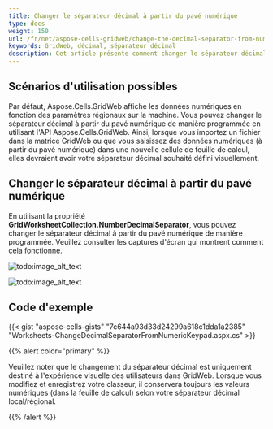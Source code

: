 ```yaml
---
title: Changer le séparateur décimal à partir du pavé numérique
type: docs
weight: 150
url: /fr/net/aspose-cells-gridweb/change-the-decimal-separator-from-numeric-keypad/
keywords: GridWeb, décimal, séparateur décimal
description: Cet article présente comment changer le séparateur décimal dans GridWeb.
---
```


## **Scénarios d'utilisation possibles**
Par défaut, Aspose.Cells.GridWeb affiche les données numériques en fonction des paramètres régionaux sur la machine. Vous pouvez changer le séparateur décimal à partir du pavé numérique de manière programmée en utilisant l'API Aspose.Cells.GridWeb. Ainsi, lorsque vous importez un fichier dans la matrice GridWeb ou que vous saisissez des données numériques (à partir du pavé numérique) dans une nouvelle cellule de feuille de calcul, elles devraient avoir votre séparateur décimal souhaité défini visuellement. 
## **Changer le séparateur décimal à partir du pavé numérique**
En utilisant la propriété **GridWorksheetCollection.NumberDecimalSeparator**, vous pouvez changer le séparateur décimal à partir du pavé numérique de manière programmée. Veuillez consulter les captures d'écran qui montrent comment cela fonctionne.

![todo:image_alt_text](change-the-decimal-separator-from-numeric-keypad_1.png)

![todo:image_alt_text](change-the-decimal-separator-from-numeric-keypad_2.png)
## **Code d'exemple**
{{< gist "aspose-cells-gists" "7c644a93d33d24299a618c1dda1a2385" "Worksheets-ChangeDecimalSeparatorFromNumericKeypad.aspx.cs" >}}

{{% alert color="primary" %}} 

Veuillez noter que le changement du séparateur décimal est uniquement destiné à l'expérience visuelle des utilisateurs dans GridWeb. Lorsque vous modifiez et enregistrez votre classeur, il conservera toujours les valeurs numériques (dans la feuille de calcul) selon votre séparateur décimal local/régional.

{{% /alert %}}
